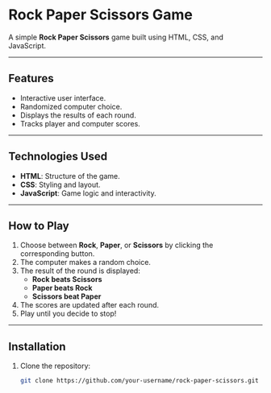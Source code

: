 # Rock Paper Scissors Game

A simple **Rock Paper Scissors** game built using HTML, CSS, and JavaScript.

---


## Features

- Interactive user interface.
- Randomized computer choice.
- Displays the results of each round.
- Tracks player and computer scores.

---

## Technologies Used

- **HTML**: Structure of the game.
- **CSS**: Styling and layout.
- **JavaScript**: Game logic and interactivity.

---

## How to Play

1. Choose between **Rock**, **Paper**, or **Scissors** by clicking the corresponding button.
2. The computer makes a random choice.
3. The result of the round is displayed:
   - **Rock beats Scissors**
   - **Paper beats Rock**
   - **Scissors beat Paper**
4. The scores are updated after each round.
5. Play until you decide to stop!

---

## Installation

1. Clone the repository:
   ```bash
   git clone https://github.com/your-username/rock-paper-scissors.git
